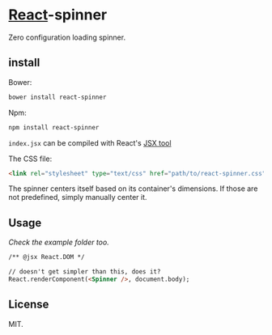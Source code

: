 # [React](http://facebook.github.io/react/)-spinner

Zero configuration loading spinner.

## install

Bower:
```sh
bower install react-spinner
```

Npm:
```sh
npm install react-spinner
```

`index.jsx` can be compiled with React's [JSX tool](http://facebook.github.io/react/docs/tooling-integration.html#jsx)

The CSS file:

```html
<link rel="stylesheet" type="text/css" href="path/to/react-spinner.css">
```

The spinner centers itself based on its container's dimensions. If those are not predefined, simply manually center it.

## Usage

_Check the example folder too._

```html
/** @jsx React.DOM */

// doesn't get simpler than this, does it?
React.renderComponent(<Spinner />, document.body);
```

## License

MIT.

